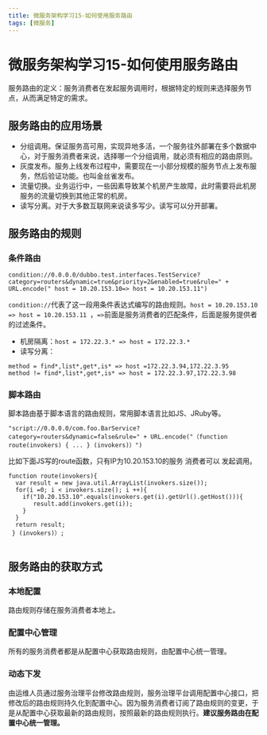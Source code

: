 ```yaml
---
title: 微服务架构学习15-如何使用服务路由
tags: [微服务]
---
```

# 微服务架构学习15-如何使用服务路由
服务路由的定义：服务消费者在发起服务调用时，根据特定的规则来选择服务节点，从而满足特定的需求。   
## 服务路由的应用场景
- 分组调用。保证服务高可用，实现异地多活，一个服务往外部署在多个数据中心，对于服务消费者来说，选择哪一个分组调用，就必须有相应的路由原则。  
- 灰度发布。服务上线发布过程中，需要现在一小部分规模的服务节点上发布服务，然后验证功能。也叫金丝雀发布。
- 流量切换。业务运行中，一些因素导致某个机房产生故障，此时需要将此机房服务的流量切换到其他正常的机房。
- 读写分离。对于大多数互联网来说读多写少。读写可以分开部署。

## 服务路由的规则
### 条件路由
```
condition://0.0.0.0/dubbo.test.interfaces.TestService?category=routers&dynamic=true&priority=2&enabled=true&rule=" + URL.encode(" host = 10.20.153.10=> host = 10.20.153.11")

```
`condition://`代表了这一段用条件表达式编写的路由规则。`host = 10.20.153.10 => host = 10.20.153.11
`，`=>`前面是服务消费者的匹配条件，后面是服务提供者的过滤条件。 
- 机房隔离：`host = 172.22.3.* => host = 172.22.3.*
`   
- 读写分离：
```
method = find*,list*,get*,is* => host =172.22.3.94,172.22.3.95
method != find*,list*,get*,is* => host = 172.22.3.97,172.22.3.98

```

### 脚本路由
脚本路由基于脚本语言的路由规则，常用脚本语言比如JS、JRuby等。
```
"script://0.0.0.0/com.foo.BarService?category=routers&dynamic=false&rule=" + URL.encode("（function route(invokers) { ... } (invokers)）")

```
比如下面JS写的route函数，只有IP为10.20.153.10的服务 消费者可以 发起调用。
```
function route(invokers){
  var result = new java.util.ArrayList(invokers.size());
  for(i =0; i < invokers.size(); i ++){
    if("10.20.153.10".equals(invokers.get(i).getUrl().getHost())){ 
       result.add(invokers.get(i));
    } 
  }
  return result; 
 } (invokers)）;


```

## 服务路由的获取方式
### 本地配置
路由规则存储在服务消费者本地上。
### 配置中心管理
所有的服务消费者都是从配置中心获取路由规则，由配置中心统一管理。
### 动态下发
由运维人员通过服务治理平台修改路由规则，服务治理平台调用配置中心接口，把修改后的路由规则持久化到配置中心。因为服务消费者订阅了路由规则的变更，于是从配置中心获取最新的路由规则，按照最新的路由规则执行。**建议服务路由在配置中心统一管理。**


































